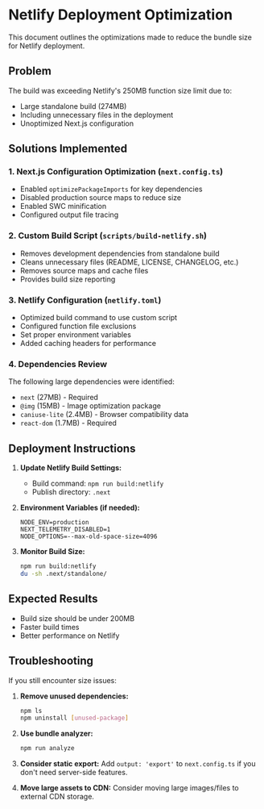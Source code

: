 # Netlify Deployment Optimization

This document outlines the optimizations made to reduce the bundle size for Netlify deployment.

## Problem

The build was exceeding Netlify's 250MB function size limit due to:

- Large standalone build (274MB)
- Including unnecessary files in the deployment
- Unoptimized Next.js configuration

## Solutions Implemented

### 1. Next.js Configuration Optimization (`next.config.ts`)

- Enabled `optimizePackageImports` for key dependencies
- Disabled production source maps to reduce size
- Enabled SWC minification
- Configured output file tracing

### 2. Custom Build Script (`scripts/build-netlify.sh`)

- Removes development dependencies from standalone build
- Cleans unnecessary files (README, LICENSE, CHANGELOG, etc.)
- Removes source maps and cache files
- Provides build size reporting

### 3. Netlify Configuration (`netlify.toml`)

- Optimized build command to use custom script
- Configured function file exclusions
- Set proper environment variables
- Added caching headers for performance

### 4. Dependencies Review

The following large dependencies were identified:

- `next` (27MB) - Required
- `@img` (15MB) - Image optimization package
- `caniuse-lite` (2.4MB) - Browser compatibility data
- `react-dom` (1.7MB) - Required

## Deployment Instructions

1. **Update Netlify Build Settings:**

   - Build command: `npm run build:netlify`
   - Publish directory: `.next`

2. **Environment Variables (if needed):**

   ```
   NODE_ENV=production
   NEXT_TELEMETRY_DISABLED=1
   NODE_OPTIONS=--max-old-space-size=4096
   ```

3. **Monitor Build Size:**
   ```bash
   npm run build:netlify
   du -sh .next/standalone/
   ```

## Expected Results

- Build size should be under 200MB
- Faster build times
- Better performance on Netlify

## Troubleshooting

If you still encounter size issues:

1. **Remove unused dependencies:**

   ```bash
   npm ls
   npm uninstall [unused-package]
   ```

2. **Use bundle analyzer:**

   ```bash
   npm run analyze
   ```

3. **Consider static export:**
   Add `output: 'export'` to `next.config.ts` if you don't need server-side features.

4. **Move large assets to CDN:**
   Consider moving large images/files to external CDN storage.
